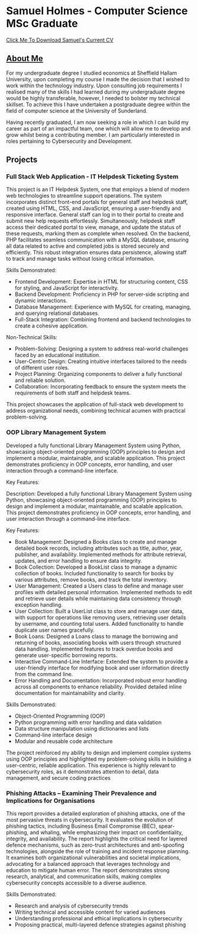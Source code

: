 # Samuel Holmes - Computer Science MSc Graduate

[Click Me To Download Samuel's Current CV](assets/Samuel_Holmes_CV.docx)

## <ins>About Me</ins> 

For my undergraduate degree I studied economics at Sheffield Hallam University, upon completing my course I made the decision that I wished to work within the technology industry. Upon consulting job requirements I realised many of the skills I had learned during my undergraduate degree would be highly transferable, however, I needed to bolster my technical skillset. To achieve this I have undertaken a postgraduate degree within the field of computer science at the University of Sunderland. 

Having recently graduated, I am now seeking a role in which I can build my career as part of an impactful team, one which will allow me to develop and grow whilst being a contributing member. I am particularly interested in roles pertaining to Cybersecurity and Development.  


## Projects 

### Full Stack Web Application - IT Helpdesk Ticketing System

This project is an IT Helpdesk System, one that employs a blend of modern web technologies to streamline support operations. The system incorporates distinct front-end portals for general staff and helpdesk staff, created using HTML, CSS, and JavaScript, ensuring a user-friendly and responsive interface.
General staff can log in to their portal to create and submit new help requests effortlessly. Simultaneously, helpdesk staff access their dedicated portal to view, manage, and update the status of these requests, marking them as complete when resolved.
On the backend, PHP facilitates seamless communication with a MySQL database, ensuring all data related to active and completed jobs is stored securely and efficiently. This robust integration ensures data persistence, allowing staff to track and manage tasks without losing critical information.

Skills Demonstrated:

- Frontend Development: Expertise in HTML for structuring content, CSS for styling, and JavaScript for interactivity.
- Backend Development: Proficiency in PHP for server-side scripting and dynamic interactions.
- Database Management: Experience with MySQL for creating, managing, and querying relational databases.
- Full-Stack Integration: Combining frontend and backend technologies to create a cohesive application.

Non-Technical Skills:

- Problem-Solving: Designing a system to address real-world challenges faced by an educational institution.
- User-Centric Design: Creating intuitive interfaces tailored to the needs of different user roles.
- Project Planning: Organizing components to deliver a fully functional and reliable solution.
- Collaboration: Incorporating feedback to ensure the system meets the requirements of both staff and helpdesk teams.

This project showcases the application of full-stack web development to address organizational needs, combining technical acumen with practical problem-solving.

### OOP Library Management System

Developed a fully functional Library Management System using Python, showcasing object-oriented programming (OOP) principles to design and implement a modular, maintainable, and scalable application. This project demonstrates proficiency in OOP concepts, error handling, and user interaction through a command-line interface.

Key Features:

Description:
Developed a fully functional Library Management System using Python, showcasing object-oriented programming (OOP) principles to design and implement a modular, maintainable, and scalable application. This project demonstrates proficiency in OOP concepts, error handling, and user interaction through a command-line interface.

Key Features:

* Book Management: Designed a Books class to create and manage detailed book records, including attributes such as title, author, year, publisher, and availability. Implemented methods for attribute retrieval, updates, and error handling to ensure data integrity.        
* Book Collection: Developed a BookList class to manage a dynamic collection of books. Included functionality to search for books by various attributes, remove books, and track the total inventory.    
* User Management: Created a Users class to define and manage user profiles with detailed personal information. Implemented methods to edit and retrieve user details while maintaining data consistency through exception handling.    
* User Collection: Built a UserList class to store and manage user data, with support for operations like removing users, retrieving user details by username, and counting total users. Added functionality to handle duplicate user names gracefully.    
* Book Loans: Designed a Loans class to manage the borrowing and returning of books, associating books with users through structured data handling. Implemented features to track overdue books and generate user-specific borrowing reports.    
* Interactive Command-Line Interface: Extended the system to provide a user-friendly interface for modifying book and user information directly from the command line.    
* Error Handling and Documentation: Incorporated robust error handling across all components to enhance reliability. Provided detailed inline documentation for maintainability and clarity.

Skills Demonstrated:

* Object-Oriented Programming (OOP)
* Python programming with error handling and data validation
* Data structure manipulation using dictionaries and lists
* Command-line interface design
* Modular and reusable code architecture

The project reinforced my ability to design and implement complex systems using OOP principles and highlighted my problem-solving skills in building a user-centric, reliable application. This experience is highly relevant to cybersecurity roles, as it demonstrates attention to detail, data management, and secure coding practices

### Phishing Attacks – Examining Their Prevalence and Implications for Organisations

This report provides a detailed exploration of phishing attacks, one of the most pervasive threats in cybersecurity. It evaluates the evolution of phishing tactics, including Business Email Compromise (BEC), spear-phishing, and whaling, while emphasizing their impact on confidentiality, integrity, and availability. The report highlights the critical need for layered defence mechanisms, such as zero-trust architectures and anti-spoofing technologies, alongside the role of training and incident response planning. It examines both organizational vulnerabilities and societal implications, advocating for a balanced approach that leverages technology and education to mitigate human error. The report demonstrates strong research, analytical, and communication skills, making complex cybersecurity concepts accessible to a diverse audience.

Skills Demonstrated:

* Research and analysis of cybersecurity trends
* Writing technical and accessible content for varied audiences
* Understanding professional and ethical implications in cybersecurity
* Proposing practical, multi-layered defence strategies against phishing
